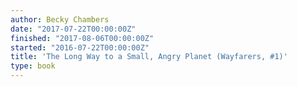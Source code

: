```yaml
---
author: Becky Chambers
date: "2017-07-22T00:00:00Z"
finished: "2017-08-06T00:00:00Z"
started: "2016-07-22T00:00:00Z"
title: 'The Long Way to a Small, Angry Planet (Wayfarers, #1)'
type: book
---
```

